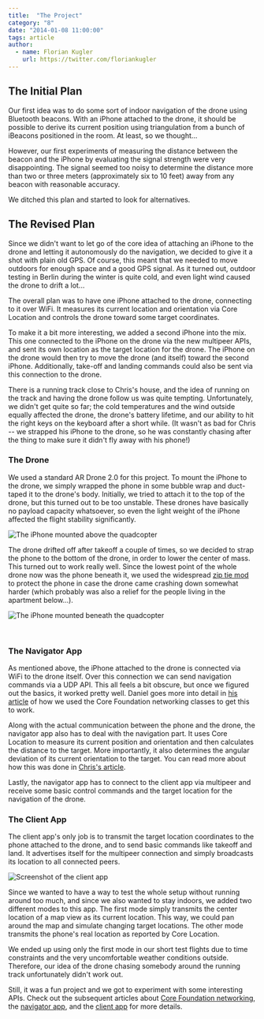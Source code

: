 ```yaml
---
title:  "The Project"
category: "8"
date: "2014-01-08 11:00:00"
tags: article
author:
  - name: Florian Kugler
    url: https://twitter.com/floriankugler
---
```


## The Initial Plan

Our first idea was to do some sort of indoor navigation of the drone using Bluetooth beacons. With an iPhone attached to the drone, it should be possible to derive its current position using triangulation from a bunch of iBeacons positioned in the room. At least, so we thought...

However, our first experiments of measuring the distance between the beacon and the iPhone by evaluating the signal strength were very disappointing. The signal seemed too noisy to determine the distance more than two or three meters (approximately six to 10 feet) away from any beacon with reasonable accuracy.

We ditched this plan and started to look for alternatives.


## The Revised Plan

Since we didn't want to let go of the core idea of attaching an iPhone to the drone and letting it autonomously do the navigation, we decided to give it a shot with plain old GPS. Of course, this meant that we needed to move outdoors for enough space and a good GPS signal. As it turned out, outdoor testing in Berlin during the winter is quite cold, and even light wind caused the drone to drift a lot...

The overall plan was to have one iPhone attached to the drone, connecting to it over WiFi. It measures its current location and orientation via Core Location and controls the drone toward some target coordinates.

To make it a bit more interesting, we added a second iPhone into the mix. This one connected to the iPhone on the drone via the new multipeer APIs, and sent its own location as the target location for the drone. The iPhone on the drone would then try to move the drone (and itself) toward the second iPhone. Additionally, take-off and landing commands could also be sent via this connection to the drone.

There is a running track close to Chris's house, and the idea of running on the track and having the drone follow us was quite tempting. Unfortunately, we didn't get quite so far; the cold temperatures and the wind outside equally affected the drone, the drone's battery lifetime, and our ability to hit the right keys on the keyboard after a short while. (It wasn't as bad for Chris -- we strapped his iPhone to the drone, so he was constantly chasing after the thing to make sure it didn't fly away with his phone!)


### The Drone

We used a standard AR Drone 2.0 for this project. To mount the iPhone to the drone, we simply wrapped the phone in some bubble wrap and duct-taped it to the drone's body. Initially, we tried to attach it to the top of the drone, but this turned out to be too unstable. These drones have basically no payload capacity whatsoever, so even the light weight of the iPhone affected the flight stability significantly.

![The iPhone mounted above the quadcopter](/images/issue-8/iphone-above.jpg)

The drone drifted off after takeoff a couple of times, so we decided to strap the phone to the bottom of the drone, in order to lower the center of mass. This turned out to work really well. Since the lowest point of the whole drone now was the phone beneath it, we used the widespread [zip tie mod](http://www.youtube.com/watch?v=wit3EmCo3Fs) to protect the phone in case the drone came crashing down somewhat harder (which probably was also a relief for the people living in the apartment below...).

![The iPhone mounted beneath the quadcopter](/images/issue-8/iphone-below.jpg)

&nbsp; 


### The Navigator App

As mentioned above, the iPhone attached to the drone is connected via WiFi to the drone itself. Over this connection we can send navigation commands via a UDP API. This all feels a bit obscure, but once we figured out the basics, it worked pretty well. Daniel goes more into detail in [his article](/issues/8-quadcopter/communicating-with-the-quadcopter/) of how we used the Core Foundation networking classes to get this to work.

Along with the actual communication between the phone and the drone, the navigator app also has to deal with the navigation part. It uses Core Location to measure its current position and orientation and then calculates the distance to the target. More importantly, it also determines the angular deviation of its current orientation to the target. You can read more about how this was done in [Chris's article](/issues/8-quadcopter/the-quadcopter-navigator-app/).

Lastly, the navigator app has to connect to the client app via multipeer and receive some basic control commands and the target location for the navigation of the drone.


### The Client App

The client app's only job is to transmit the target location coordinates to the phone attached to the drone, and to send basic commands like takeoff and land. It advertises itself for the multipeer connection and simply broadcasts its location to all connected peers.

![Screenshot of the client app](/images/issue-8/client-app.jpg)

Since we wanted to have a way to test the whole setup without running around too much, and since we also wanted to stay indoors, we added two different modes to this app. The first mode simply transmits the center location of a map view as its current location. This way, we could pan around the map and simulate changing target locations. The other mode transmits the phone's real location as reported by Core Location.

We ended up using only the first mode in our short test flights due to time constraints and the very uncomfortable weather conditions outside. Therefore, our idea of the drone chasing somebody around the running track unfortunately didn't work out. 

Still, it was a fun project and we got to experiment with some interesting APIs. Check out the subsequent articles about [Core Foundation networking](/issues/8-quadcopter/communicating-with-the-quadcopter/), the [navigator app](/issues/8-quadcopter/the-quadcopter-navigator-app/), and the [client app](/issues/8-quadcopter/the-quadcopter-client-app) for more details.













